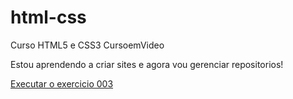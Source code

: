 # html-css
 Curso HTML5 e CSS3 CursoemVideo

Estou aprendendo a criar sites e agora vou gerenciar repositorios! 

<a href="https://mrcode047.github.io/html5-css3/exercicios/ex003/index.html">Executar o exercicio 003</a>